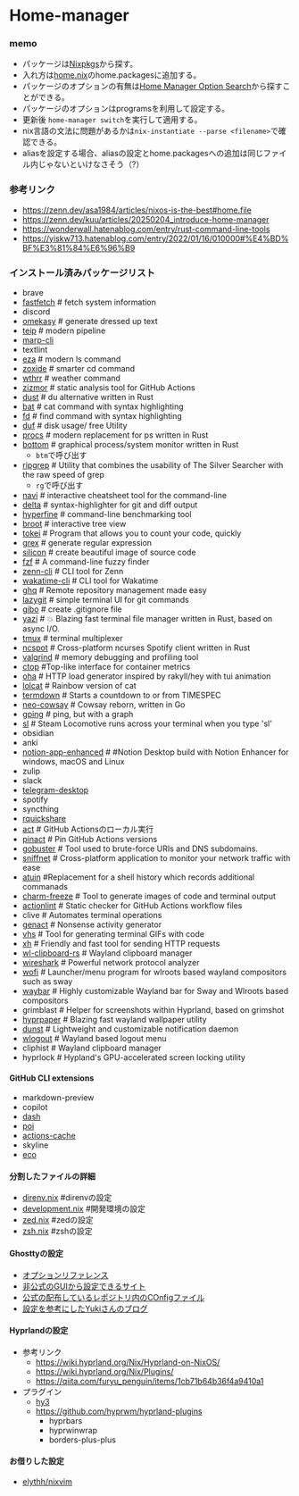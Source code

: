 # Home-manager
### memo
- パッケージは[Nixpkgs](https://search.nixos.org/packages?query=)から探す。
- 入れ方は[home.nix](./home.nix)のhome.packagesに追加する。
- パッケージのオプションの有無は[Home Manager Option Search](https://home-manager-options.extranix.com/?query=&release=release-24.05)から探すことができる。
- パッケージのオプションはprogramsを利用して設定する。
- 更新後 `home-manager switch`を実行して適用する。
- nix言語の文法に問題があるかは`nix-instantiate --parse <filename>`で確認できる。
- aliasを設定する場合、aliasの設定とhome.packagesへの追加は同じファイル内じゃないといけなさそう（?）

### 参考リンク
- https://zenn.dev/asa1984/articles/nixos-is-the-best#home.file
- https://zenn.dev/kuu/articles/20250204_introduce-home-manager
- https://wonderwall.hatenablog.com/entry/rust-command-line-tools
- https://yiskw713.hatenablog.com/entry/2022/01/16/010000#%E4%BD%BF%E3%81%84%E6%96%B9

### インストール済みパッケージリスト
- brave
- [fastfetch](https://github.com/fastfetch-cli/fastfetch) # fetch system information
- discord
- [omekasy](https://github.com/ikanago/omekasy) # generate dressed up text
- [teip](https://github.com/greymd/teip) # modern pipeline
- [marp-cli](https://github.com/marp-team/marp-cli)
- textlint
- [eza](https://github.com/eza-community/eza) # modern ls command
- [zoxide](https://github.com/ajeetdsouza/zoxide) # smarter cd command
- [wthrr](https://github.com/ttytm/wthrr-the-weathercrab) # weather command
- [zizmor](https://woodruffw.github.io/zizmor/) # static analysis tool for GitHub Actions
- [dust](https://github.com/bootandy/dust) # du alternative written in Rust
- [bat](https://github.com/sharkdp/bat) # cat command with syntax highlighting
- [fd](https://github.com/sharkdp/fd) # find command with syntax highlighting
- [duf](https://github.com/muesli/duf) # disk usage/ free Utility
- [procs](https://github.com/dalance/procs) # modern replacement for ps written in Rust
- [bottom](https://github.com/ClementTsang/bottom) # graphical process/system monitor written in Rust
  - `btm`で呼び出す
- [ripgrep](https://github.com/BurntSushi/ripgrep) # Utility that combines the usability of The Silver Searcher with the raw speed of grep
  - `rg`で呼び出す
- [navi](https://github.com/denisidoro/navi) # interactive cheatsheet tool for the command-line
- [delta](https://github.com/dandavison/delta) # syntax-highlighter for git and diff output
- [hyperfine](https://github.com/sharkdp/hyperfine) # command-line benchmarking tool
- [broot](https://github.com/Canop/broot) # interactive tree view
- [tokei](https://github.com/XAMPPRocky/tokei) # Program that allows you to count your code, quickly
- [grex](https://github.com/pemistahl/grex) # generate regular expression
- [silicon](https://github.com/Aloxaf/silicon) # create beautiful image of source code
- [fzf](https://github.com/junegunn/fzf) # A command-line fuzzy finder
- [zenn-cli](https://github.com/zenn-dev/zenn-editor/tree/canary/packages/zenn-cli) # CLI tool for Zenn
- [wakatime-cli](https://wakatime.com/dashboard) # CLI tool for Wakatime
- [ghq](https://github.com/x-motemen/ghq) # Remote repository management made easy
- [lazygit](https://github.com/jesseduffield/lazygit) # simple terminal UI for git commands
- [gibo](https://github.com/simonwhitaker/gibo) # create .gitignore file
- [yazi](https://github.com/sxyazi/yazi) # 💥 Blazing fast terminal file manager written in Rust, based on async I/O.
- [tmux](https://github.com/tmux/tmux) # terminal multiplexer
- [ncspot](https://github.com/hrkfdn/ncspot) # Cross-platform ncurses Spotify client written in Rust
- [valgrind](https://valgrind.org/) # memory debugging and profiling tool
- [ctop](https://ctop.sh/) #Top-like interface for container metrics
- [oha](https://github.com/hatoo/oha) # HTTP load generator inspired by rakyll/hey with tui animation
- [lolcat](https://github.com/busyloop/lolcat) # Rainbow version of cat
- [termdown](https://github.com/trehn/termdown) # Starts a countdown to or from TIMESPEC
- [neo-cowsay](https://github.com/Code-Hex/Neo-cowsay) # Cowsay reborn, written in Go
- [gping](https://github.com/orf/gping) # ping, but with a graph
- [sl](http://www.tkl.iis.u-tokyo.ac.jp/~toyoda/index_e.html) # Steam Locomotive runs across your terminal when you type 'sl'
- obsidian
- anki
- [notion-app-enhanced](https://github.com/notion-enhancer/desktop) # #Notion Desktop build with Notion Enhancer for windows, macOS and Linux
- zulip
- slack
- [telegram-desktop](https://desktop.telegram.org/)
- spotify
- syncthing
- [rquickshare](https://github.com/Martichou/rquickshare)
- [act](https://github.com/nektos/act) # GitHub Actionsのローカル実行
- [pinact](https://github.com/suzuki-shunsuke/pinact) # Pin GitHub Actions versions
- [gobuster](https://github.com/OJ/gobuster) # Tool used to brute-force URIs and DNS subdomains.
- [sniffnet](https://github.com/gyulyvgc/sniffnet) # Cross-platform application to monitor your network traffic with ease
- [atuin](https://github.com/atuinsh/atuin) #Replacement for a shell history which records additional commanads
- [charm-freeze](https://github.com/charmbracelet/freeze) # Tool to generate images of code and terminal output
- [actionlint](https://rhysd.github.io/actionlint/) # Static checker for GitHub Actions workflow files
- clive # Automates terminal operations
- [genact](https://github.com/svenstaro/genact) # Nonsense activity generator
- [vhs](https://github.com/charmbracelet/vhs) # Tool for generating terminal GIFs with code
- [xh](https://github.com/ducaale/xh) # Friendly and fast tool for sending HTTP requests
- [wl-clipboard-rs](https://github.com/YaLTeR/wl-clipboard-rs) # Wayland clipboard manager
- [wireshark](https://www.wireshark.org/) # Powerful network protocol analyzer
- [wofi](https://hg.sr.ht/~scoopta/wofi) # Launcher/menu program for wlroots based wayland compositors such as sway
- [waybar](https://github.com/alexays/waybar) # Highly customizable Wayland bar for Sway and Wlroots based compositors
- grimblast # Helper for screenshots within Hyprland, based on grimshot
- [hyprpaper](https://github.com/hyprwm/hyprpaper) # Blazing fast wayland wallpaper utility
- [dunst](https://dunst-project.org/) # Lightweight and customizable notification daemon
- [wlogout](https://github.com/ArtsyMacaw/wlogout) # Wayland based logout menu
- cliphist # Wayland clipboard manager
- hyprlock # Hypland's GPU-accelerated screen locking utility

#### GitHub CLI extensions
- markdown-preview
- copilot
- [dash](https://github.com/dlvhdr/gh-dash)
- [poi](https://github.com/seachicken/gh-poi)
- [actions-cache](https://github.com/actions/gh-actions-cache)
- skyline
- [eco](https://github.com/coloradocolby/gh-eco)

#### 分割したファイルの詳細
- [direnv.nix](./direnv.nix) #direnvの設定
- [development.nix](./development.nix) #開発環境の設定
- [zed.nix](./zed.nix) #zedの設定
- [zsh.nix](./zsh.nix) #zshの設定

#### Ghosttyの設定
- [オプションリファレンス](https://ghostty.org/docs/config/reference#macos-icon-screen-color)
- [非公式のGUIから設定できるサイト](https://ghostty.zerebos.com/settings/application)
- [公式の配布しているレポジトリ内のCOnfigファイル](https://github.com/ghostty-org/ghostty/blob/main/src/config/Config.zig)
- [設定を参考にしたYukiさんのブログ](https://blog-dry.com/entry/2024/12/27/162410)

#### Hyprlandの設定
- 参考リンク
  - https://wiki.hyprland.org/Nix/Hyprland-on-NixOS/
  - https://wiki.hyprland.org/Nix/Plugins/
  - https://qiita.com/furyu_penguin/items/1cb71b64b36f4a9410a1
- プラグイン
  - [hy3](https://github.com/outfoxxed/hy3)
  - https://github.com/hyprwm/hyprland-plugins
    - hyprbars
    - hyprwinwrap
    - borders-plus-plus

#### お借りした設定
- [elythh/nixvim](https://neovimcraft.com/plugin/elythh/nixvim/)
